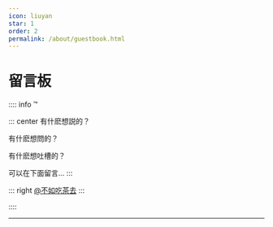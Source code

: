 ```yaml
---
icon: liuyan
star: 1
order: 2
permalink: /about/guestbook.html
---
```


# 留言板

:::: info ™

::: center
有什麽想説的？

有什麽想問的？

有什麽想吐槽的？

可以在下面留言...
:::

::: right
[@不如吃茶去](https://arch.me)
:::

::::

---
